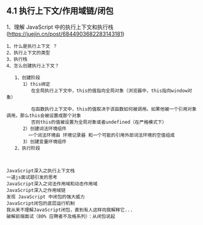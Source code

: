 ## 4.1 执行上下文/作用域链/闭包

1、理解 JavaScript 中的执行上下文和执行栈(https://juejin.cn/post/6844903682283143181)
```
1、什么是执行上下文 ？
2、执行上下文的类型
3、执行栈
4、怎么创建执行上下文？

   1、创建阶段
      1）this绑定
         在全局执行上下文中，this的值指向全局对象（浏览器中，this指向window对象）

         在函数执行上下文中，this的值取决于该函数如何被调用。如果他被一个引用对象调用，那么this会被设置成那个对象
         否则this的值被设置为全局对象或者undefined（在严格模式下）
      2）创建词法环境组件
        一个词法环境由 环境记录器 和一个可能的引用外部词法环境的空值组成
      3）创建变量环境组件
   2、执行阶段

   

JavaScript深入之执行上下文栈
一道js面试题引发的思考
JavaScript深入之词法作用域和动态作用域
JavaScript深入之作用域链
发现 JavaScript 中闭包的强大威力
JavaScript闭包的底层运行机制
我从来不理解JavaScript闭包，直到有人这样向我解释它...
破解前端面试（80% 应聘者不及格系列）：从闭包说起
